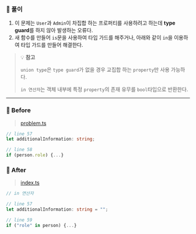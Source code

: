 ### 📝 풀이
1. 이 문제는 `User`과 `Admin`이 차집합 하는 프로퍼티를 사용하려고 하는데 **type guard**를 하지 않아 발생하는 오류다.
2. 새 함수를 만들어 `is`문을 사용하여 타입 가드를 해주거나, 아래와 같이 `in`을 이용하여 타입 가드를 만들어 해결한다.


> 💡 **참고**
> 
> `union type`은 `type guard`가 없을 경우 교집합 하는 `property`만 사용 가능하다.
> 
> `in 연산자`는 객체 내부에 특정 `property`의 존재 유무를 `bool`타입으로 반환한다.

---

### 🐤 Before
> [problem.ts](problem.ts)
```ts
// line 57
let additionalInformation: string;

// line 58
if (person.role) {...}
```

### 🐔 After
> [index.ts](index.ts)
```ts
// in 연산자

// line 57
let additionalInformation: string = "";

// line 59
if ("role" in person) {...}
```